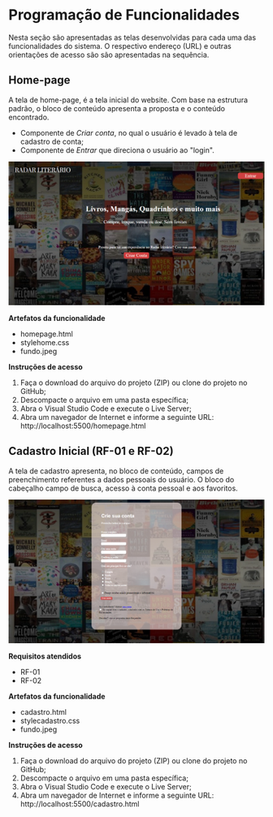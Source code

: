 # Programação de Funcionalidades

Nesta seção são apresentadas as telas desenvolvidas para cada uma das funcionalidades do sistema. O respectivo endereço (URL) e outras orientações de acesso são são apresentadas na sequência.

## Home-page

A tela de home-page, é a tela inicial do website. Com base na estrutura padrão, o bloco de conteúdo apresenta a proposta e o conteúdo encontrado.
- Componente de *Criar conta*, no qual o usuário é levado à tela de cadastro de conta;
- Componente de *Entrar* que direciona o usuário ao "login".

<div style="text-align: center">
    <img src="img/site/Home%20Page.png" alt="Tela Inicial" width="900"/>
</div>

**Artefatos da funcionalidade**
* homepage.html
* stylehome.css
* fundo.jpeg

**Instruções de acesso**
1. Faça o download do arquivo do projeto (ZIP) ou clone do projeto no GitHub;
2. Descompacte o arquivo em uma pasta específica;
3. Abra o Visual Studio Code e execute o Live Server;
4. Abra  um  navegador  de  Internet  e  informe  a  seguinte  URL: http://localhost:5500/homepage.html

## Cadastro Inicial (RF-01 e RF-02)

A tela de cadastro apresenta, no bloco de conteúdo, campos de preenchimento referentes a dados pessoais do usuário. O bloco do cabeçalho campo de busca, acesso à conta pessoal e aos favoritos.

<div style="text-align: center">
    <img src="img/site/Tela%20de%20Cadastro.png" alt="Tela de Cadastro Inicial" width="900"/>
</div>

**Requisitos atendidos**
* RF-01
* RF-02

**Artefatos da funcionalidade**
* cadastro.html
* stylecadastro.css
* fundo.jpeg

**Instruções de acesso**
1. Faça o download do arquivo do projeto (ZIP) ou clone do projeto no GitHub;
2. Descompacte o arquivo em uma pasta específica;
3. Abra o Visual Studio Code e execute o Live Server;
4. Abra  um  navegador  de  Internet  e  informe  a  seguinte  URL: http://localhost:5500/cadastro.html